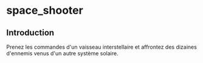 # space_shooter

## Introduction
Prenez les commandes d'un vaisseau interstellaire et affrontez des dizaines d'ennemis venus d'un autre système solaire.
